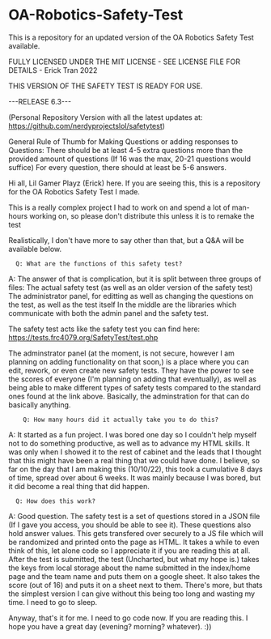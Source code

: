 # OA-Robotics-Safety-Test
This is a repository for an updated version of the OA Robotics Safety Test available.

FULLY LICENSED UNDER THE MIT LICENSE - SEE LICENSE FILE FOR DETAILS - Erick Tran 2022

THIS VERSION OF THE SAFETY TEST IS READY FOR USE.

---RELEASE 6.3--- 

(Personal Repository Version with all the latest updates at: https://github.com/nerdyprojectslol/safetytest)


General Rule of Thumb for Making Questions or adding responses to Questions:
There should be at least 4-5 extra questions more than the provided amount of questions (If 16 was the max, 20-21 questions would suffice)
For every question, there should at least be 5-6 answers.


Hi all, Lil Gamer Playz (Erick) here. If you are seeing this, this is a repository for the OA Robotics Safety Test I made.

This is a really complex project I had to work on and spend a lot of man-hours working on, so please don't distribute this unless it is to remake the test


Realistically, I don't have more to say other than that, but a Q&A will be available below.




      Q: What are the functions of this safety test?
      
A: The answer of that is complication, but it is split between three groups of files:
The actual safety test (as well as an older version of the safety test)
The administrator panel, for editting as well as changing the questions on the test, as well as the test itself
In the middle are the libraries which communicate with both the admin panel and the safety test.

The safety test acts like the safety test you can find here: https://tests.frc4079.org/SafetyTest/test.php

The adminstrator panel (at the moment, is not secure, however I am planning on adding functionality on that soon,) is a place where you can edit, rework,
or even create new safety tests. They have the power to see the scores of everyone (I'm planning on adding that eventually), as well as being able to
make different types of safety tests compared to the standard ones found at the link above. Basically, the adminstration for that can do basically anything.



        Q: How many hours did it actually take you to do this?
        
A: It started as a fun project. I was bored one day so I couldn't help myself not to do something productive, as well as to advance my HTML skills.
It was only when I showed it to the rest of cabinet and the leads that I thought that this might have been a real thing that we could have done.
I believe, so far on the day that I am making this (10/10/22), this took a cumulative 8 days of time, spread over about 6 weeks. It was mainly because I was bored,
but it did become a real thing that did happen.



      Q: How does this work?

A: Good question. The safety test is a set of questions stored in a JSON file (If I gave you access, you should be able to see it). These questions also hold answer values. This gets transfered over securely to a JS file which will be randomized and printed onto the page as HTML. It takes a while to even think of this, let alone code so I appreciate it if you are reading this at all. After the test is submitted, the test (Uncharted, but what my hope is.) takes the keys from local storage about the name submitted in the index/home page and the team name and puts them on a google sheet. It also takes the score (out of 16) and puts it on a sheet next to them. There's more, but thats the simplest version I can give without this being too long and wasting my time. I need to go to sleep.


Anyway, that's it for me. I need to go code now. If you are reading this. I hope you have a great day (evening? morning? whatever). :))
